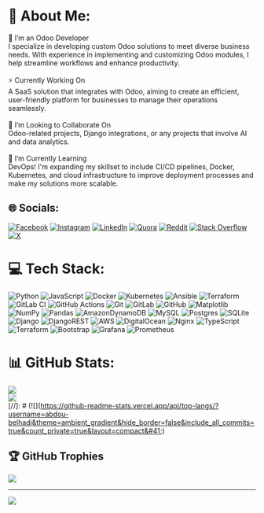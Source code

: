 # 💫 About Me:
🔭 I’m an Odoo Developer<br>I specialize in developing custom Odoo solutions to meet diverse business needs. With experience in implementing and customizing Odoo modules, I help streamline workflows and enhance productivity.<br><br>⚡ Currently Working On<br>A SaaS solution that integrates with Odoo, aiming to create an efficient, user-friendly platform for businesses to manage their operations seamlessly.<br><br>👯 I’m Looking to Collaborate On<br>Odoo-related projects, Django integrations, or any projects that involve AI and data analytics.<br><br>🌱 I’m Currently Learning<br>DevOps! I'm expanding my skillset to include CI/CD pipelines, Docker, Kubernetes, and cloud infrastructure to improve deployment processes and make my solutions more scalable.


## 🌐 Socials:
[![Facebook](https://img.shields.io/badge/Facebook-%231877F2.svg?logo=Facebook&logoColor=white)](https://facebook.com/abdou.bhj) [![Instagram](https://img.shields.io/badge/Instagram-%23E4405F.svg?logo=Instagram&logoColor=white)](https://instagram.com/abdoubhj) [![LinkedIn](https://img.shields.io/badge/LinkedIn-%230077B5.svg?logo=linkedin&logoColor=white)](https://linkedin.com/in/abdou-belhadj-28b10218a) [![Quora](https://img.shields.io/badge/Quora-%23B92B27.svg?logo=Quora&logoColor=white)](https://quora.com/profile/Abdou-BELHADJ-2) [![Reddit](https://img.shields.io/badge/Reddit-%23FF4500.svg?logo=Reddit&logoColor=white)](https://reddit.com/user/AbdouBhj) [![Stack Overflow](https://img.shields.io/badge/-Stackoverflow-FE7A16?logo=stack-overflow&logoColor=white)](https://stackoverflow.com/users/11949428/abdou-bhj) [![X](https://img.shields.io/badge/X-black.svg?logo=X&logoColor=white)](https://x.com/AbdouBelhadj96) 

# 💻 Tech Stack:
![Python](https://img.shields.io/badge/python-3670A0?style=for-the-badge&logo=python&logoColor=ffdd54) ![JavaScript](https://img.shields.io/badge/javascript-%23323330.svg?style=for-the-badge&logo=javascript&logoColor=%23F7DF1E) ![Docker](https://img.shields.io/badge/docker-%230db7ed.svg?style=for-the-badge&logo=docker&logoColor=white) ![Kubernetes](https://img.shields.io/badge/kubernetes-%23326ce5.svg?style=for-the-badge&logo=kubernetes&logoColor=white) ![Ansible](https://img.shields.io/badge/ansible-%231A1918.svg?style=for-the-badge&logo=ansible&logoColor=white) ![Terraform](https://img.shields.io/badge/terraform-%235835CC.svg?style=for-the-badge&logo=terraform&logoColor=white) ![GitLab CI](https://img.shields.io/badge/gitlab%20CI-%23181717.svg?style=for-the-badge&logo=gitlab&logoColor=white) ![GitHub Actions](https://img.shields.io/badge/github%20actions-%232671E5.svg?style=for-the-badge&logo=githubactions&logoColor=white) ![Git](https://img.shields.io/badge/git-%23F05033.svg?style=for-the-badge&logo=git&logoColor=white) ![GitLab](https://img.shields.io/badge/gitlab-%23181717.svg?style=for-the-badge&logo=gitlab&logoColor=white) ![GitHub](https://img.shields.io/badge/github-%23121011.svg?style=for-the-badge&logo=github&logoColor=white) ![Matplotlib](https://img.shields.io/badge/Matplotlib-%23ffffff.svg?style=for-the-badge&logo=Matplotlib&logoColor=black) ![NumPy](https://img.shields.io/badge/numpy-%23013243.svg?style=for-the-badge&logo=numpy&logoColor=white) ![Pandas](https://img.shields.io/badge/pandas-%23150458.svg?style=for-the-badge&logo=pandas&logoColor=white) ![AmazonDynamoDB](https://img.shields.io/badge/Amazon%20DynamoDB-4053D6?style=for-the-badge&logo=Amazon%20DynamoDB&logoColor=white) ![MySQL](https://img.shields.io/badge/mysql-4479A1.svg?style=for-the-badge&logo=mysql&logoColor=white) ![Postgres](https://img.shields.io/badge/postgres-%23316192.svg?style=for-the-badge&logo=postgresql&logoColor=white) ![SQLite](https://img.shields.io/badge/sqlite-%2307405e.svg?style=for-the-badge&logo=sqlite&logoColor=white) ![Django](https://img.shields.io/badge/django-%23092E20.svg?style=for-the-badge&logo=django&logoColor=white) ![DjangoREST](https://img.shields.io/badge/DJANGO-REST-ff1709?style=for-the-badge&logo=django&logoColor=white&color=ff1709&labelColor=gray) ![AWS](https://img.shields.io/badge/AWS-%23FF9900.svg?style=for-the-badge&logo=amazon-aws&logoColor=white) ![DigitalOcean](https://img.shields.io/badge/DigitalOcean-%230167ff.svg?style=for-the-badge&logo=digitalOcean&logoColor=white) ![Nginx](https://img.shields.io/badge/nginx-%23009639.svg?style=for-the-badge&logo=nginx&logoColor=white) ![TypeScript](https://img.shields.io/badge/typescript-%23007ACC.svg?style=for-the-badge&logo=typescript&logoColor=white) ![Terraform](https://img.shields.io/badge/terraform-%235835CC.svg?style=for-the-badge&logo=terraform&logoColor=white) ![Bootstrap](https://img.shields.io/badge/bootstrap-%238511FA.svg?style=for-the-badge&logo=bootstrap&logoColor=white) ![Grafana](https://img.shields.io/badge/grafana-%23F46800.svg?style=for-the-badge&logo=grafana&logoColor=white) ![Prometheus](https://img.shields.io/badge/Prometheus-E6522C?style=for-the-badge&logo=Prometheus&logoColor=white)
# 📊 GitHub Stats:
![](https://github-readme-stats.vercel.app/api?username=abdou-belhadj&theme=ambient_gradient&hide_border=false&include_all_commits=true&count_private=true)<br/>
![](https://github-readme-streak-stats.herokuapp.com/?user=abdou-belhadj&theme=ambient_gradient&hide_border=false)<br/>
[//]: # (![]&#40;https://github-readme-stats.vercel.app/api/top-langs/?username=abdou-belhadj&theme=ambient_gradient&hide_border=false&include_all_commits=true&count_private=true&layout=compact&#41;)

## 🏆 GitHub Trophies
![](https://github-profile-trophy.vercel.app/?username=abdou-belhadj&theme=ambient_gradient&no-frame=false&no-bg=false&margin-w=4)

---
[![](https://visitcount.itsvg.in/api?id=abdou-belhadj&icon=4&color=11)](https://visitcount.itsvg.in)

<!-- Proudly created with GPRM ( https://gprm.itsvg.in ) -->
